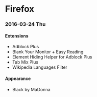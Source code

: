 # Firefox

### 2016-03-24 Thu

#### Extensions

- Adblock Plus
- Blank Your Monitor + Easy Reading
- Element Hiding Helper for Adblock Plus
- Tab Mix Plus
- Wikipedia Languages Filter

#### Appearance

- Black by MaDonna